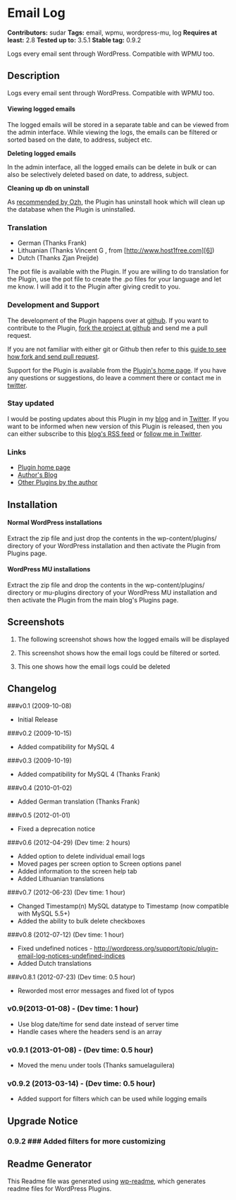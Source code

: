 ﻿# Email Log #
**Contributors:** sudar 
**Tags:** email, wpmu, wordpress-mu, log
**Requires at least:** 2.8
**Tested up to:** 3.5.1
**Stable tag:** 0.9.2

Logs every email sent through WordPress. Compatible with WPMU too.

## Description ##

Logs every email sent through WordPress. Compatible with WPMU too.

#### Viewing logged emails

The logged emails will be stored in a separate table and can be viewed from the admin interface. While viewing the logs, the emails can be filtered or sorted based on the date, to address, subject etc.

**Deleting logged emails**

In the admin interface, all the logged emails can be delete in bulk or can also be selectively deleted based on date, to address, subject.

**Cleaning up db on uninstall**

As [recommended by Ozh][1], the Plugin has uninstall hook which will clean up the database when the Plugin is uninstalled.

 [1]: http://sudarmuthu.com/blog/2009/10/07/lessons-from-wordpress-plugin-competition.html

### Translation

*   German (Thanks Frank)
*   Lithuanian (Thanks  Vincent G , from [http://www.host1free.com][6])
*   Dutch (Thanks Zjan Preijde)

The pot file is available with the Plugin. If you are willing to do translation for the Plugin, use the pot file to create the .po files for your language and let me know. I will add it to the Plugin after giving credit to you.

### Development and Support
The development of the Plugin happens over at [github](http://github.com/sudar/email-log). If you want to contribute to the Plugin, [fork the project at github](http://github.com/sudar/email-log) and send me a pull request.

If you are not familiar with either git or Github then refer to this [guide to see how fork and send pull request](http://sudarmuthu.com/blog/contributing-to-project-hosted-in-github).

Support for the Plugin is available from the [Plugin's home page][1]. If you have any questions or suggestions, do leave a comment there or contact me in [twitter][2].

### Stay updated

I would be posting updates about this Plugin in my [blog][3] and in [Twitter][2]. If you want to be informed when new version of this Plugin is released, then you can either subscribe to this [blog's RSS feed][4] or [follow me in Twitter][2].

### Links

*   [Plugin home page][1]
*   [Author's Blog][3]
*   [Other Plugins by the author][5]

 [1]: http://sudarmuthu.com/wordpress/email-log
 [2]: http://twitter.com/sudarmuthu
 [3]: http://sudarmuthu.com/blog
 [4]: http://sudarmuthu.com/feed
 [5]: http://sudarmuthu.com/wordpress
 [6]: http://www.host1free.com

## Installation ##

#### Normal WordPress installations

Extract the zip file and just drop the contents in the wp-content/plugins/ directory of your WordPress installation and then activate the Plugin from Plugins page.

#### WordPress MU installations

Extract the zip file and drop the contents in the wp-content/plugins/ directory or mu-plugins directory of your WordPress MU installation and then activate the Plugin from the main blog's Plugins page.

## Screenshots ##
1. The following screenshot shows how the logged emails will be displayed

2. This screenshot shows how the email logs could be filtered or sorted.

3. This one shows how the email logs could be deleted

## Changelog ##

###v0.1 (2009-10-08)

*   Initial Release

###v0.2 (2009-10-15)

*   Added compatibility for MySQL 4

###v0.3 (2009-10-19)

*   Added compatibility for MySQL 4 (Thanks Frank)

###v0.4 (2010-01-02)

*   Added German translation (Thanks Frank)

###v0.5 (2012-01-01)

*   Fixed a deprecation notice

###v0.6 (2012-04-29) (Dev time: 2 hours)
* Added option to delete individual email logs
* Moved pages per screen option to Screen options panel
* Added information to the screen help tab                   
* Added Lithuanian translations

###v0.7 (2012-06-23) (Dev time: 1 hour)
* Changed Timestamp(n) MySQL datatype to Timestamp (now compatible with MySQL 5.5+)
* Added the ability to bulk delete checkboxes

###v0.8 (2012-07-12) (Dev time: 1 hour)
* Fixed undefined notices - http://wordpress.org/support/topic/plugin-email-log-notices-undefined-indices
* Added Dutch translations

###v0.8.1 (2012-07-23) (Dev time: 0.5 hour)
* Reworded most error messages and fixed lot of typos

### v0.9(2013-01-08) - (Dev time: 1 hour) 
* Use blog date/time for send date instead of server time
* Handle cases where the headers send is an array

### v0.9.1 (2013-01-08) - (Dev time: 0.5 hour) 
* Moved the menu under tools (Thanks samuelaguilera)

### v0.9.2 (2013-03-14) - (Dev time: 0.5 hour) 
* Added support for filters which can be used while logging emails

## Upgrade Notice ##

### 0.9.2 ### Added filters for more customizing

## Readme Generator ## 

This Readme file was generated using <a href = 'http://sudarmuthu.com/wordpress/wp-readme'>wp-readme</a>, which generates readme files for WordPress Plugins.
